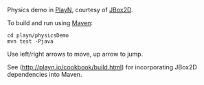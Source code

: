 
Physics demo in [PlayN](http://playn.io), courtesy of [JBox2D](www.jbox2d.org).  

To build and run using [Maven](maven.apache.org):
```
cd playn/physicsDemo
mvn test -Pjava
```
Use left/right arrows to move, up arrow
to jump. 

See (http://playn.io/cookbook/build.html) for incorporating JBox2D dependencies into Maven. 
